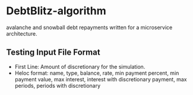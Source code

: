# DebtBlitz-algorithm
avalanche and snowball debt repayments written for a microservice architecture.


## Testing Input File Format

* First Line: Amount of discretionary for the simulation.
* Heloc format: name, type, balance, rate, min payment percent, min payment value, max interest, interest with discretionary payment, max periods, periods with discretionary

